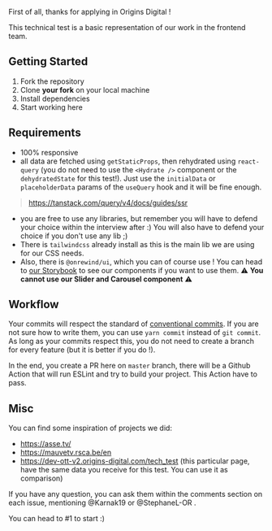 First of all, thanks for applying in Origins Digital !

This technical test is a basic representation of our work in the frontend team.

## Getting Started

1. Fork the repository
2. Clone **your fork** on your local machine
3. Install dependencies
4. Start working here

## Requirements
- 100% responsive
- all data are fetched using `getStaticProps`, then rehydrated using `react-query` (you do not need to use the `<Hydrate />` component or the `dehydratedState` for this test!). Just use the `initialData` or `placeholderData` params of the `useQuery` hook and it will be fine enough.

> https://tanstack.com/query/v4/docs/guides/ssr

- you are free to use any libraries, but remember you will have to defend your choice within the interview after :) You will also have to defend your choice if you don't use any lib ;)
- There is `tailwindcss` already install as this is the main lib we are using for our CSS needs.
- Also, there is `@onrewind/ui`, which you can of course use ! You can head to [our Storybook](https://storybook.onrewind.tv/) to see our components if you want to use them. ⚠️ **You cannot use our Slider and Carousel component** ⚠️ 

## Workflow
Your commits will respect the standard of [conventional commits](https://www.conventionalcommits.org/en/v1.0.0/). If you are not sure how to write them, you can use `yarn commit` instead of `git commit`.
As long as your commits respect this, you do not need to create a branch for every feature (but it is better if you do !).

In the end, you create a PR here on `master` branch, there will be a Github Action that will run ESLint and try to build your project. This Action have to pass.

## Misc
You can find some inspiration of projects we did:
- https://asse.tv/
- https://mauvetv.rsca.be/en
- https://dev-ott-v2.origins-digital.com/tech_test (this particular page, have the same data you receive for this test. You can use it as comparison)

If you have any question, you can ask them within the comments section on each issue, mentioning @Karnak19 or @StephaneL-OR .

You can head to #1 to start :) 
